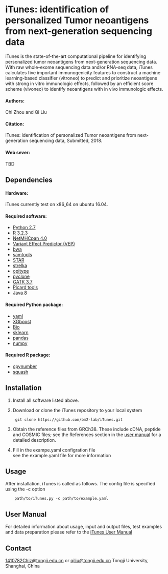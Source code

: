 # iTunes: identification of personalized Tumor neoantigens from next-generation sequencing data #

iTunes is the state-of-the-art computational pipeline for identifying personalized tumor neoantigens from next-generation sequencing data. With raw whole-exome sequencing data and/or RNA-seq data, iTunes calculates five important immunogenicity features to construct a machine learning-based classifier (vitroneo) to predict and prioritize neoantigens with strong in vitro immunologic effects, followed by an efficient score scheme (vivoneo) to identify neoantigens with in vivo immunologic effects.

#### Authors:
Chi Zhou and Qi Liu

#### Citation:
iTunes: identification of personalized Tumor neoantigens from next-generation sequencing data, Submitted, 2018.

#### Web sever:
TBD

## Dependencies

#### Hardware:
iTunes currently test on x86_64 on ubuntu 16.04.

#### Required software:
* [Python 2.7](https://www.python.org/downloads/release/python-2712/)
* [R 3.2.3](https://cran.r-project.org/src/base/R-3/R-3.2.3.tar.gz)
* [NetMHCpan 4.0](http://www.cbs.dtu.dk/cgi-bin/nph-sw_request?netMHCpan)
* [Variant Effect Predictor (VEP)](https://github.com/Ensembl/ensembl-vep)
* [bwa](https://github.com/lh3/bwa)
* [samtools](https://github.com/samtools)
* [STAR](https://github.com/alexdobin/STAR)
* [strelka](https://github.com/Illumina/strelka)
* [opitype](https://github.com/FRED-2/OptiType)
* [pyclone](https://bitbucket.org/aroth85/pyclone/wiki/Tutorial)
* [GATK 3.7](https://software.broadinstitute.org/gatk/best-practices/)
* [Picard tools](https://broadinstitute.github.io/picard/)
* [Java 8](https://java.com/en/download/help/linux_x64rpm_install.xml)

#### Required Python package:
* [yaml]()
* [XGboost]()
* [Bio]()
* [sklearn]()
* [pandas]()
* [numpy]()

#### Required R package:
* [cpynumber]()
* [squash]()


## Installation

1. Install all software listed above.

2. Download or clone the iTunes repository to your local system

        git clone https://github.com/bm2-lab/iTunes.git

3. Obtain the reference files from GRCh38. These include cDNA, peptide and COSMIC
files; see the References section in the [user manual](/doc/iTunes_User_Manual.md)
for a detailed description.

4. Fill in the exampe.yaml configration file  
    see the example.yaml file for more information

## Usage
After installation, iTunes is called as follows. The config file is specified using the -c option
        
        path/to/iTunes.py -c path/to/example.yaml

## User Manual 
For detailed information about usage, input and output files, test examples and data
preparation please refer to the [iTunes User Manual](/doc/iTunes_User_Manual.md)


## Contact   

1410782Chiz@tongji.edu.cn or qiliu@tongji.edu.cn
Tongji University, Shanghai, China
